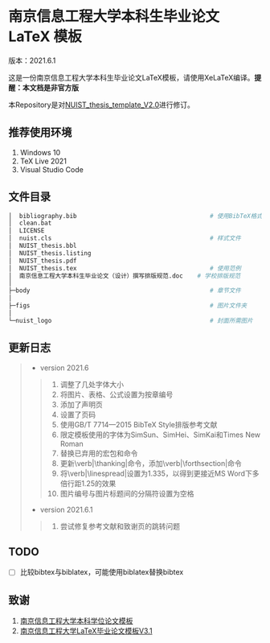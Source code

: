 # 南京信息工程大学本科生毕业论文 LaTeX 模板 
版本：2021.6.1

这是一份南京信息工程大学本科生毕业论文LaTeX模板，请使用XeLaTeX编译。**提醒：本文档是非官方版**

本Repository是对[NUIST_thesis_template_V2.0](https://github.com/LirenW/NUIST_thesis_template_V2.0)进行修订。

## 推荐使用环境
1. Windows 10
2. TeX Live 2021
3. Visual Studio Code

## 文件目录
```bash
│  bibliography.bib                                     # 使用BibTeX格式化的参考列表
│  clean.bat                                            
│  LICENSE                                              
│  nuist.cls                                            # 样式文件
│  NUIST_thesis.bbl
│  NUIST_thesis.listing
│  NUIST_thesis.pdf
│  NUIST_thesis.tex                                     # 使用范例
│  南京信息工程大学本科生毕业论文（设计）撰写排版规范.doc    # 学校排版规范
│
├─body                                                  # 章节文件
│
├─figs                                                  # 图片文件夹
│
└─nuist_logo                                            # 封面所需图片
```

## 更新日志
> * version 2021.6
> > 1. 调整了几处字体大小
> > 2. 将图片、表格、公式设置为按章编号
> > 3. 添加了声明页
> > 4. 设置了页码
> > 5. 使用GB/T 7714—2015 BibTeX Style排版参考文献
> > 6. 限定模板使用的字体为SimSun、SimHei、SimKai和Times New Roman
> > 7. 替换已弃用的宏包和命令
> > 8. 更新\verb|\thanking|命令，添加\verb|\forthsection|命令
> > 9. 将\verb|\linespread|设置为1.335，以得到更接近MS Word下多倍行距1.25的效果
> > 10. 图片编号与图片标题间的分隔符设置为空格
> * version 2021.6.1
> > 1. 尝试修复参考文献和致谢页的跳转问题

## TODO
- [ ] 比较bibtex与biblatex，可能使用biblatex替换bibtex

## 致谢
1. [南京信息工程大学本科学位论文模板](https://github.com/LirenW/NUIST_thesis_template_V2.0)
2. [南京信息工程大学LaTeX毕业论文模板V3.1](https://latexstudio.net/index/details/index/mid/1524.html)
